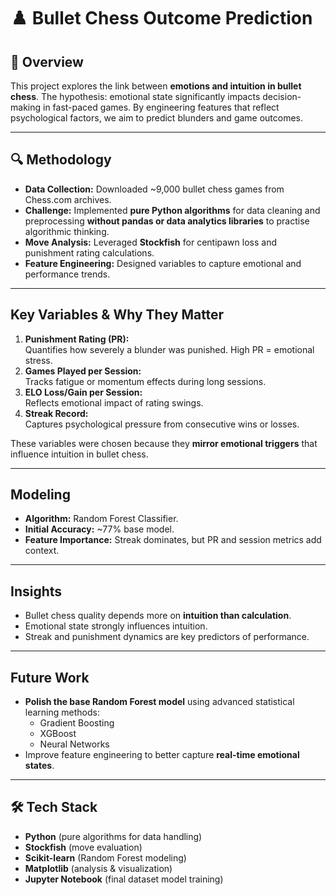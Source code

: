 # ♟️ Bullet Chess Outcome Prediction

## 📌 Overview
This project explores the link between **emotions and intuition in bullet chess**. The hypothesis: emotional state significantly impacts decision-making in fast-paced games. By engineering features that reflect psychological factors, we aim to predict blunders and game outcomes.

---

## 🔍 Methodology
- **Data Collection:** Downloaded ~9,000 bullet chess games from Chess.com archives.
- **Challenge:** Implemented **pure Python algorithms** for data cleaning and preprocessing **without pandas or data analytics libraries** to practise algorithmic thinking.
- **Move Analysis:** Leveraged **Stockfish** for centipawn loss and punishment rating calculations.
- **Feature Engineering:** Designed variables to capture emotional and performance trends.

---

## Key Variables & Why They Matter
1. **Punishment Rating (PR):**  
   Quantifies how severely a blunder was punished. High PR = emotional stress.
2. **Games Played per Session:**  
   Tracks fatigue or momentum effects during long sessions.
3. **ELO Loss/Gain per Session:**  
   Reflects emotional impact of rating swings.
4. **Streak Record:**  
   Captures psychological pressure from consecutive wins or losses.

These variables were chosen because they **mirror emotional triggers** that influence intuition in bullet chess.

---

## Modeling
- **Algorithm:** Random Forest Classifier.
- **Initial Accuracy:** ~77% base model.
- **Feature Importance:** Streak dominates, but PR and session metrics add context.

---

## Insights
- Bullet chess quality depends more on **intuition than calculation**.
- Emotional state strongly influences intuition.
- Streak and punishment dynamics are key predictors of performance.

---

## Future Work
- **Polish the base Random Forest model** using advanced statistical learning methods:
  - Gradient Boosting
  - XGBoost
  - Neural Networks
- Improve feature engineering to better capture **real-time emotional states**.

---

## 🛠 Tech Stack
- **Python** (pure algorithms for data handling)
- **Stockfish** (move evaluation)
- **Scikit-learn** (Random Forest modeling)
- **Matplotlib** (analysis & visualization)
- **Jupyter Notebook** (final dataset model training) 
